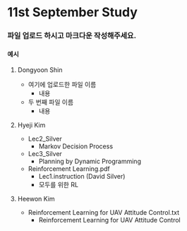 11st September Study
====================

### 파일 업로드 하시고 마크다운 작성해주세요.
#### 예시
1. Dongyoon Shin
    * 여기에 업로드한 파일 이름
        - 내용
    * 두 번째 파일 이름
        - 내용
2. Hyeji Kim
   * Lec2_Silver
      - Markov Decision Process
   * Lec3_Silver
      - Planning by Dynamic Programming
   * Reinforcement Learning.pdf
      - Lec1.instruction (David Silver)
      - 모두를 위한 RL
      
3. Heewon Kim
   * Reinforcement Learning for UAV Attitude Control.txt
      - Reinforcement Learning for UAV Attitude Control
